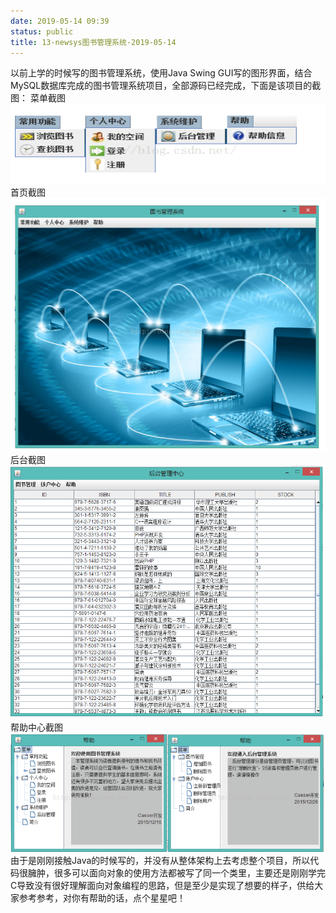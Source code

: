 ```yaml
---
date: 2019-05-14 09:39
status: public
title: 13-newsys图书管理系统-2019-05-14
---
```


以前上学的时候写的图书管理系统，使用Java Swing GUI写的图形界面，结合MySQL数据库完成的图书管理系统项目，全部源码已经完成，下面是该项目的截图：
菜单截图
![图书管理系统1](./newsys01.png "图书管理系统1")
首页截图
![图书管理系统2](./newsys02.png "图书管理系统2")
后台截图
![图书管理系统3](./newsys03.png "图书管理系统3")
帮助中心截图
![图书管理系统4](./newsys04.png "图书管理系统4")
由于是刚刚接触Java的时候写的，并没有从整体架构上去考虑整个项目，所以代码很臃肿，很多可以面向对象的使用方法都被写了同一个类里，主要还是刚刚学完C导致没有很好理解面向对象编程的思路，但是至少是实现了想要的样子，供给大家参考参考，对你有帮助的话，点个星星吧！